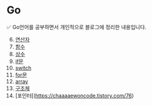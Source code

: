 # Go 
✅ Go언어를 공부하면서 개인적으로 블로그에 정리한 내용입니다.

6. [연산자](https://chaaaaewoncode.tistory.com/61)
7. [함수](https://chaaaaewoncode.tistory.com/65)
8. [상수](https://chaaaaewoncode.tistory.com/66)
9. [if문](https://chaaaaewoncode.tistory.com/68)
10. [switch](https://chaaaaewoncode.tistory.com/69)
11. [for문](https://chaaaaewoncode.tistory.com/73)
12. [array](https://chaaaaewoncode.tistory.com/74)
13. [구조체](https://chaaaaewoncode.tistory.com/75)
14. [포인터[(https://chaaaaewoncode.tistory.com/76)
